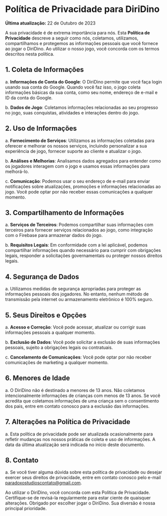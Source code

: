 # Política de Privacidade para DiriDino

**Última atualização:** 22 de Outubro de 2023

A sua privacidade é de extrema importância para nós. Esta **Política de Privacidade** descreve a seguir como nós, coletamos, utilizamos, compartilhamos e protegemos as informações pessoais que você fornece ao jogar o DiriDino. Ao utilizar o nosso jogo, você concorda com os termos descritos nesta política.

## 1. Coleta de Informações

  a. **Informações de Conta do Google**: O DiriDino permite que você faça login usando sua conta do Google. Quando você faz isso, o jogo coleta informações básicas da sua conta, como seu nome, endereço de e-mail e ID da conta do Google.

  b. **Dados de Jogo**: Coletamos informações relacionadas ao seu progresso no jogo, suas conquistas, atividades e interações dentro do jogo.

## 2. Uso de Informações

  a. **Fornecimento de Serviços**: Utilizamos as informações coletadas para oferecer e melhorar os nossos serviços, incluindo personalizar a sua experiência de jogo, fornecer suporte ao cliente e atualizar o jogo.

  b. **Análises e Melhorias**: Analisamos dados agregados para entender como os jogadores interagem com o jogo e usamos essas informações para melhorá-lo.

  c. **Comunicação**: Podemos usar o seu endereço de e-mail para enviar notificações sobre atualizações, promoções e informações relacionadas ao jogo. Você pode optar por não receber essas comunicações a qualquer momento.

## 3. Compartilhamento de Informações

  a. **Serviços de Terceiros**: Podemos compartilhar suas informações com terceiros para fornecer serviços relacionados ao jogo, como integração com o Firebase para armazenar dados do jogo.

  b. **Requisitos Legais**: Em conformidade com a lei aplicável, podemos compartilhar informações quando necessário para cumprir com obrigações legais, responder a solicitações governamentais ou proteger nossos direitos legais.

## 4. Segurança de Dados

  a. Utilizamos medidas de segurança apropriadas para proteger as informações pessoais dos jogadores. No entanto, nenhum método de transmissão pela internet ou armazenamento eletrônico é 100% seguro.

## 5. Seus Direitos e Opções

  a. **Acesso e Correção**: Você pode acessar, atualizar ou corrigir suas informações pessoais a qualquer momento.

  b. **Exclusão de Dados**: Você pode solicitar a exclusão de suas informações pessoais, sujeito a obrigações legais ou contratuais.

  c. **Cancelamento de Comunicações**: Você pode optar por não receber comunicações de marketing a qualquer momento.

## 6. Menores de Idade

  a. O DiriDino não é destinado a menores de 13 anos. Não coletamos intencionalmente informações de crianças com menos de 13 anos. Se você acredita que coletamos informações de uma criança sem o consentimento dos pais, entre em contato conosco para a exclusão das informações.

## 7. Alterações na Política de Privacidade

  a. Esta política de privacidade pode ser atualizada ocasionalmente para refletir mudanças nos nossos práticas de coleta e uso de informações. A data da última atualização será indicada no início deste documento.

## 8. Contato

  a. Se você tiver alguma dúvida sobre esta política de privacidade ou desejar exercer seus direitos de privacidade, entre em contato conosco pelo e-mail paradoxostudioscontato@gmail.com.

Ao utilizar o DiriDino, você concorda com esta Política de Privacidade. Certifique-se de revisá-la regularmente para estar ciente de quaisquer alterações. Obrigado por escolher jogar o DiriDino. Sua diversão é nossa principal prioridade.
